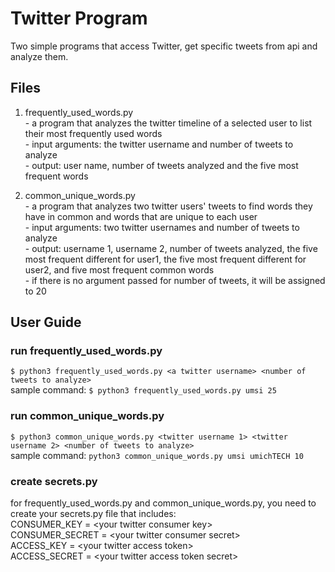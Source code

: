 # Twitter Program
Two simple programs that access Twitter, get specific tweets from api and analyze them.

## Files
1. frequently_used_words.py
<br> - a program that analyzes the twitter timeline of a selected user to list their most frequently used words
<br> - input arguments: the twitter username and number of tweets to analyze
<br> - output: user name, number of tweets analyzed and the five most frequent words

2. common_unique_words.py
<br> - a program that analyzes two twitter users' tweets to find words they have in common and words that are unique to each user
<br> - input arguments: two twitter usernames and number of tweets to analyze
<br> - output: username 1, username 2, number of tweets analyzed, the five most frequent different for user1, the five most frequent different for user2, and five most frequent common words
<br> - if there is no argument passed for number of tweets, it will be assigned to 20

## User Guide
### run frequently_used_words.py
`$ python3 frequently_used_words.py <a twitter username> <number of tweets to analyze>`
<br> sample command: `$ python3 frequently_used_words.py umsi 25`

### run common_unique_words.py
`$ python3 common_unique_words.py <twitter username 1> <twitter username 2> <number of tweets to analyze>`
<br> sample command: `python3 common_unique_words.py umsi umichTECH 10`

### create secrets.py
for frequently_used_words.py and common_unique_words.py, you need to create your secrets.py file that includes:
<br> CONSUMER_KEY = \<your twitter consumer key\>
<br> CONSUMER_SECRET = \<your twitter consumer secret\>
<br> ACCESS_KEY = \<your twitter access token\>
<br> ACCESS_SECRET = \<your twitter access token secret\>

